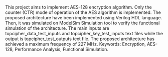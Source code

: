 This project aims to implement AES-128 encryption algorithm. Only the counter (CTR) mode of operation of the AES algorithm is implemented. The proposed architecture have been implemented using Verilog HDL language. Then, it was simulated on ModelSim Simulation tool to verify the functional simulation of the architecture. The main inputs are topcipher_data_test_inputs and topcipher_key_test_inputs text files while the output is topcipher_test_outputs text file. The proposed architecture has achieved a maximum frequency of 227 MHz. 
Keywords: Encryption, AES-128, Performance Analysis, Functional Simulation.
